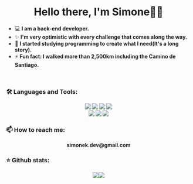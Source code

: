 <!--
**Eachkwon/eachkwon** is a ✨ _special_ ✨ repository because its `README.md` (this file) appears on your GitHub profile.

Here are some ideas to get you started:

- 🔭 I’m currently working on ...
- 🌱 I’m currently learning ...
- 👯 I’m looking to collaborate on ...
- 🤔 I’m looking for help with ...
- 💬 Ask me about ...
- 📫 How to reach me: ...
- 😄 Pronouns: ...
- ⚡ Fun fact: ...
-->

<h1 align="center">Hello there, I'm Simone👋🏻</h2>

- 💻 <strong>I am a back-end developer.</strong>
- ✨ <strong>I'm very optimistic with every challenge that comes along the way.</strong>
- 📖 <strong>I started studying programming to create what I need(It's a long story).</strong>
- ⚡ <strong>Fun fact: I walked more than 2,500km including the Camino de Santiago.



<br />
<h3 align="left">🛠️ Languages and Tools:</h4>
<div align="center">
<img src="https://img.shields.io/badge/Java-007396?style=for-the-badge&logo=Java&logoColor=white">
<img src="https://img.shields.io/badge/SpringBoot-6DB33F?style=for-the-badge&logo=SpringBoot&logoColor=white">
<img src="https://img.shields.io/badge/Python-3776AB?style=for-the-badge&logo=Python&logoColor=white">
<img src="https://img.shields.io/badge/MySQL-4479A1?style=for-the-badge&logo=MySQL&logoColor=white">
<br />
<img src="https://img.shields.io/badge/HTML-E34F26?style=for-the-badge&logo=HTML5&logoColor=white">
<img src="https://img.shields.io/badge/CSS-1572B6?style=for-the-badge&logo=CSS3&logoColor=white">
<img src="https://img.shields.io/badge/JavaScript-F7DF1E?style=for-the-badge&logo=JavaScript&logoColor=white">
</div>
<h3 align="left">📫 How to reach me:</h4>
<div align="center">
  <p>simonek.dev@gmail.com</p>
</div>
<h3 align="left">⭐ Github stats:</h4>
<div align="center"><img src="https://github-readme-stats.vercel.app/api?username=eachkwon&show_icons=true&count_private=true&hide_border=true" align="center"/><img src="https://github-readme-stats.vercel.app/api/top-langs/?username=eachkwon&hide_border=true&layout=compact" align="center" /></div>
